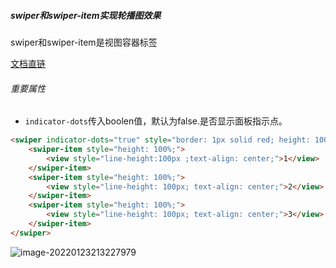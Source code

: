 ##### swiper和swiper-item实现轮播图效果

swiper和swiper-item是视图容器标签

[文档直链](https://developers.weixin.qq.com/miniprogram/dev/component/swiper.html) 

###### 重要属性

-  `indicator-dots`传入boolen值，默认为false.是否显示面板指示点。

```html
<swiper indicator-dots="true" style="border: 1px solid red; height: 100px;">
    <swiper-item style="height: 100%;">
        <view style="line-height:100px ;text-align: center;">1</view>
    </swiper-item>
    <swiper-item style="height: 100%;">
        <view style="line-height: 100px; text-align: center;">2</view>
    </swiper-item>
    <swiper-item style="height: 100%;">
        <view style="line-height: 100px; text-align: center;">3</view>
    </swiper-item>
</swiper>
```

![image-20220123213227979](https://gitee.com/feizzer/feizzer_gallery/raw/master/img/202201232132054.png)